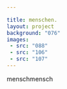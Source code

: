 ```yaml
---

title: menschen.
layout: project
background: "076"
images: 
 - src: "088"
 - src: "106"
 - src: "107"
---
```


menschmensch
